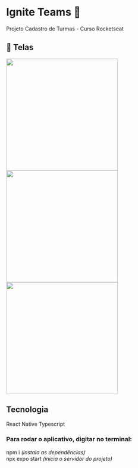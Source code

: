 # Ignite Teams 🚀
Projeto Cadastro de Turmas - Curso Rocketseat

## 📸 Telas
<img src="https://github.com/user-attachments/assets/7ea1a7b3-1e2f-4ca8-840c-0b8867acdb57" width="300" />
<img src="https://github.com/user-attachments/assets/ecd72393-f7b6-4374-892d-e1d4668f82bc" width="300" />
<img src="https://github.com/user-attachments/assets/1aa185ea-7c8b-49bb-8ccc-aa13156fbefd" width="300" />


## Tecnologia
React Native
Typescript

### Para rodar o aplicativo, digitar no terminal:  
npm i *(instala as dependências)*  
npx expo start *(inicia o servidor do projeto)*
